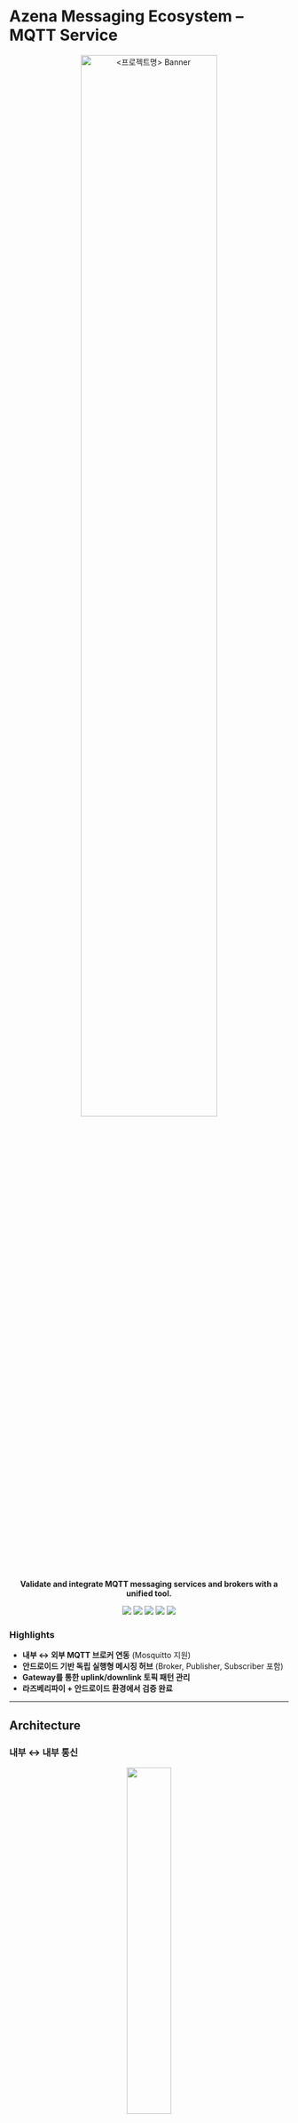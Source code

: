 # Azena Messaging Ecosystem – MQTT Service
<p align="center">
  <img src="https://github.com/user-attachments/assets/d15b5f1f-2052-4b2e-b914-270107ee7431" alt="<프로젝트명> Banner" width="70%" />
</p>

<p align="center">
  <b>Validate and integrate MQTT messaging services and brokers with a unified tool.</b>
</p>

<p align="center">
<!-- Android Studio 버전 -->
<img src="https://img.shields.io/badge/Android_Studio-Koala_(2024.1.1_Patch_1)-brightgreen" />

<!-- Android 버전 -->
<img src="https://img.shields.io/badge/Android-≤_12_(API_32)-blue" />

<!-- Raspberry Pi -->
<img src="https://img.shields.io/badge/Device-Raspberry_Pi_(Android_OS)-red" />

<!-- Network -->
<img src="https://img.shields.io/badge/Network-Router_Connected-lightgrey" />

<!-- 보조 도구 scrcpy -->
<img src="https://img.shields.io/badge/Tool-scrcpy_(Screen_Mirroring)-yellow" />
</p>

### Highlights
- **내부 ↔ 외부 MQTT 브로커 연동** (Mosquitto 지원)  
- **안드로이드 기반 독립 실행형 메시징 허브** (Broker, Publisher, Subscriber 포함)  
- **Gateway를 통한 uplink/downlink 토픽 패턴 관리**  
- **라즈베리파이 + 안드로이드 환경에서 검증 완료**  
---

## Architecture

### 내부 ↔ 내부 통신
<p align="center">
  <img src="https://github.com/user-attachments/assets/5fda5904-9d37-4324-8dae-87ddd36bc08a" width="40%" />
</p>

### 내부 ↔ 외부 통신
<table>
<tr>
    <td><img src="https://github.com/user-attachments/assets/3372b3b6-22df-4a4c-b832-d55950039a4c" alt="uplink-broker"></td>
    <td><img src="https://github.com/user-attachments/assets/e029e60a-968f-4e0d-9743-4cc5d612e071" alt="downlink-subscriber"></td>
</tr>
</table>

- **내부 Publisher/Subscriber** : 내부 브로커를 통한 메시지 발행·수신  
- **내부 Broker** : 내부 메시징 허브, 구독/발행 관리  
- **Gateway** : 내부 Broker ↔ 외부 MQTT Broker 중계 (uplink/downlink 토픽 기반)  
- **외부 MQTT Broker (Mosquitto)** : 외부 Pub/Sub 클라이언트와 통신  
---

## Getting Started

### Setup
개발 환경 준비:
- **Android Studio Koala (2024.1.1 Patch 1)**  
- Android 버전 **12 이하 (SDK/API Level ≤ 32)**  
- **라즈베리파이 (Android OS)** + 공유기 연결  
- 보조 도구: [scrcpy](https://goharry.tistory.com/39) (안드로이드 화면 미러링)  

---

1. **내부 Broker 실행**
   
   ```bash
   ./broker_start.sh
   ```

3. **Publisher 실행**

   ```bash
   ./publisher_start.sh --topic test/topic --message "hello world"
   ```

4. **Subscriber 실행**

   ```bash
   ./subscriber_start.sh --topic test/topic
   ```

5. **Gateway 실행 (내부 ↔ 외부 브로커 연동)**

   ```bash
   ./gateway_start.sh --uplink "uplink/#" --downlink "downlink/#"
   ```

---

**개발 및 유지 관리 기관** : 한국전자기술연구원(KETI)
